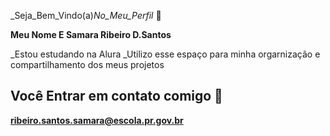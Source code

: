 _Seja_Bem_Vindo(a)_No_Meu_Perfil_ 🖤

**Meu Nome E Samara Ribeiro D.Santos**

_Estou estudando na Alura 
_Utilizo esse espaço para minha orgarnização e compartilhamento dos meus projetos

## Você Entrar em contato comigo 📧

**ribeiro.santos.samara@escola.pr.gov.br**
